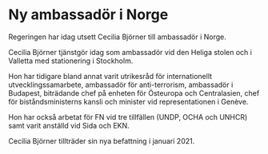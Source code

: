 # Ny ambassadör i Norge

Regeringen har idag utsett Cecilia Björner till ambassadör i Norge.

Cecilia Björner tjänstgör idag som ambassadör vid den Heliga stolen och i Valletta med stationering i Stockholm.

Hon har tidigare bland annat varit utrikesråd för internationellt utvecklingssamarbete, ambassadör för anti-terrorism, ambassadör i Budapest, biträdande chef på enheten för Östeuropa och Centralasien, chef för biståndsministerns kansli och minister vid representationen i Genève.

Hon har också arbetat för FN vid tre tillfällen (UNDP, OCHA och UNHCR) samt varit anställd vid Sida och EKN.

Cecilia Björner tillträder sin nya befattning i januari 2021.
